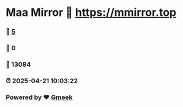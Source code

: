 # Maa Mirror :link: https://mmirror.top 
### :page_facing_up: [5](https://mmirror.top/tag.html) 
### :speech_balloon: 0 
### :hibiscus: 13084 
### :alarm_clock: 2025-04-21 10:03:22 
### Powered by :heart: [Gmeek](https://github.com/Meekdai/Gmeek)
